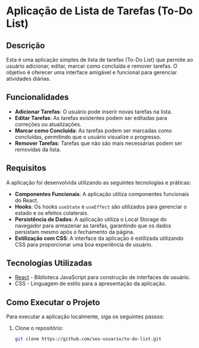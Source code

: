 # Aplicação de Lista de Tarefas (To-Do List)

## Descrição

Esta é uma aplicação simples de lista de tarefas (To-Do List) que permite ao usuário adicionar, editar, marcar como concluída e remover tarefas. O objetivo é oferecer uma interface amigável e funcional para gerenciar atividades diárias.

## Funcionalidades

- **Adicionar Tarefas**: O usuário pode inserir novas tarefas na lista.
- **Editar Tarefas**: As tarefas existentes podem ser editadas para correções ou atualizações.
- **Marcar como Concluída**: As tarefas podem ser marcadas como concluídas, permitindo que o usuário visualize o progresso.
- **Remover Tarefas**: Tarefas que não são mais necessárias podem ser removidas da lista.

## Requisitos

A aplicação foi desenvolvida utilizando as seguintes tecnologias e práticas:

- **Componentes Funcionais**: A aplicação utiliza componentes funcionais do React.
- **Hooks**: Os hooks `useState` e `useEffect` são utilizados para gerenciar o estado e os efeitos colaterais.
- **Persistência de Dados**: A aplicação utiliza o Local Storage do navegador para armazenar as tarefas, garantindo que os dados persistam mesmo após o fechamento da página.
- **Estilização com CSS**: A interface da aplicação é estilizada utilizando CSS para proporcionar uma boa experiência de usuário.

## Tecnologias Utilizadas

- [React](https://reactjs.org/) - Biblioteca JavaScript para construção de interfaces de usuário.
- CSS - Linguagem de estilo para a apresentação da aplicação.

## Como Executar o Projeto

Para executar a aplicação localmente, siga os seguintes passos:

1. Clone o repositório:
   ```bash
   git clone https://github.com/seu-usuario/to-do-list.git
